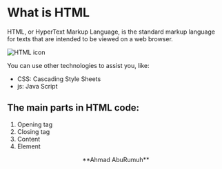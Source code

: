 # What is HTML

HTML, or HyperText Markup Language, is the standard markup language for texts that are intended to be viewed on a web browser.

![HTML icon](https://upload.wikimedia.org/wikipedia/commons/thumb/6/61/HTML5_logo_and_wordmark.svg/1200px-HTML5_logo_and_wordmark.svg.png)

You can use other technologies to assist you, like:

* CSS:  Cascading Style Sheets
* js: Java Script

## The main parts in HTML code:

1. Opening tag
2. Closing tag
3. Content
4. Element

<div align="center"> **Ahmad AbuRumuh**
